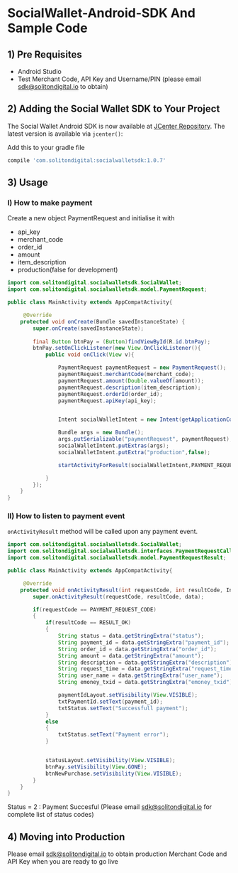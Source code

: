 # SocialWallet-Android-SDK And Sample Code

## 1) Pre Requisites

- Android Studio
- Test Merchant Code, API Key and Username/PIN (please email sdk@solitondigital.io to obtain)

## 2) Adding the Social Wallet SDK to Your Project

The Social Wallet Android SDK is now available at [JCenter Repository](https://bintray.com/solitondigital/SocialWalletAndroidSDK/SocialWalletAndroidSDK). The latest version is available via `jcenter()`:

Add this to your gradle file
```groovy
compile 'com.solitondigital:socialwalletsdk:1.0.7'
```

## 3) Usage

### I) How to make payment
Create a new object PaymentRequest and initialise it with 
- api_key
- merchant_code
- order_id
- amount
- item_description
- production(false for development)

```java
import com.solitondigital.socialwalletsdk.SocialWallet;
import com.solitondigital.socialwalletsdk.model.PaymentRequest;

public class MainActivity extends AppCompatActivity{

     @Override
    protected void onCreate(Bundle savedInstanceState) {
        super.onCreate(savedInstanceState);
        
        final Button btnPay = (Button)findViewById(R.id.btnPay);
        btnPay.setOnClickListener(new View.OnClickListener(){
            public void onClick(View v){

                PaymentRequest paymentRequest = new PaymentRequest();
                paymentRequest.merchantCode(merchant_code);
                paymentRequest.amount(Double.valueOf(amount));
                paymentRequest.description(item_description);
                paymentRequest.orderId(order_id);
                paymentRequest.apiKey(api_key);


                Intent socialWalletIntent = new Intent(getApplicationContext(),SocialWalletActivity.class);

                Bundle args = new Bundle();
                args.putSerializable("paymentRequest", paymentRequest);
                socialWalletIntent.putExtras(args);
                socialWalletIntent.putExtra("production",false);

                startActivityForResult(socialWalletIntent,PAYMENT_REQUEST_CODE);

            }
        });
    }
}
```

### II) How to listen to payment event

`onActivityResult` method will be called upon any payment event.

```java
import com.solitondigital.socialwalletsdk.SocialWallet;
import com.solitondigital.socialwalletsdk.interfaces.PaymentRequestCallback;
import com.solitondigital.socialwalletsdk.model.PaymentRequestResult;

public class MainActivity extends AppCompatActivity{

     @Override
    protected void onActivityResult(int requestCode, int resultCode, Intent data) {
        super.onActivityResult(requestCode, resultCode, data);

        if(requestCode == PAYMENT_REQUEST_CODE)
        {
            if(resultCode == RESULT_OK)
            {
                String status = data.getStringExtra("status");
                String payment_id = data.getStringExtra("payment_id");
                String order_id = data.getStringExtra("order_id");
                String amount = data.getStringExtra("amount");
                String description = data.getStringExtra("description");
                String request_time = data.getStringExtra("request_time");
                String user_name = data.getStringExtra("user_name");
                String emoney_txid = data.getStringExtra("emoney_txid");

                paymentIdLayout.setVisibility(View.VISIBLE);
                txtPaymentId.setText(payment_id);
                txtStatus.setText("Successfull payment");
            }
            else
            {
                txtStatus.setText("Payment error");
            }


            statusLayout.setVisibility(View.VISIBLE);
            btnPay.setVisibility(View.GONE);
            btnNewPurchase.setVisibility(View.VISIBLE);
        }
    }
}
```
Status = 2 : Payment Succesful (Please email sdk@solitondigital.io for complete list of status codes)

## 4) Moving into Production

Please email sdk@solitondigital.io to obtain production Merchant Code and API Key when you are ready to go live
